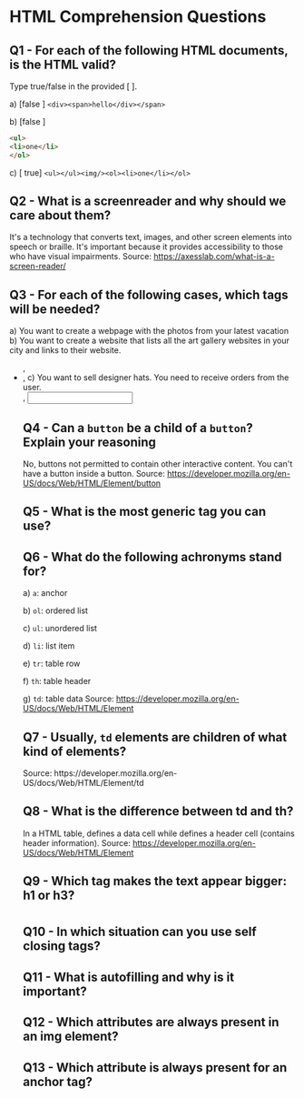 # HTML Comprehension Questions

## Q1 - For each of the following HTML documents, is the HTML valid?

Type true/false in the provided [ ].

a) [false ] `<div><span>hello</div></span>`

b) [false ]

```html
<ul>
<li>one</li>
</ol>
```

c) [ true] `<ul></ul><img/><ol><li>one</li></ol>`

## Q2 - What is a screenreader and why should we care about them?

It's a technology that converts text, images, and other screen elements into speech or braille. It's important because it provides accessibility to those who have visual impairments.
Source: https://axesslab.com/what-is-a-screen-reader/

## Q3 - For each of the following cases, which tags will be needed?

a) You want to create a webpage with the photos from your latest vacation
<img/>
b) You want to create a website that lists all the art gallery websites in your city and links to their website.
<ul>, <li>, <a>
c) You want to sell designer hats. You need to receive orders from the user.
<form>, <input>

## Q4 - Can a `button` be a child of a `button`? Explain your reasoning
No, buttons not permitted to contain other interactive content. You can't have a button inside a button.
Source: https://developer.mozilla.org/en-US/docs/Web/HTML/Element/button

## Q5 - What is the most generic tag you can use?
<p>

## Q6 - What do the following achronyms stand for?

a) `a`: anchor

b) `ol`: ordered list

c) `ul`: unordered list

d) `li`: list item

e) `tr`: table row

f) `th`: table header

g) `td`: table data
Source: https://developer.mozilla.org/en-US/docs/Web/HTML/Element

## Q7 - Usually, `td` elements are children of what kind of elements?
<tr>
Source: https://developer.mozilla.org/en-US/docs/Web/HTML/Element/td

## Q8 - What is the difference between td and th?
In a HTML table, <td> defines a data cell while <th> defines a header cell (contains header information).
Source: https://developer.mozilla.org/en-US/docs/Web/HTML/Element

## Q9 - Which tag makes the text appear bigger: h1 or h3?
<h1>

## Q10 - In which situation can you use self closing tags?

## Q11 - What is autofilling and why is it important?

## Q12 - Which attributes are always present in an img element?

## Q13 - Which attribute is always present for an anchor tag?
